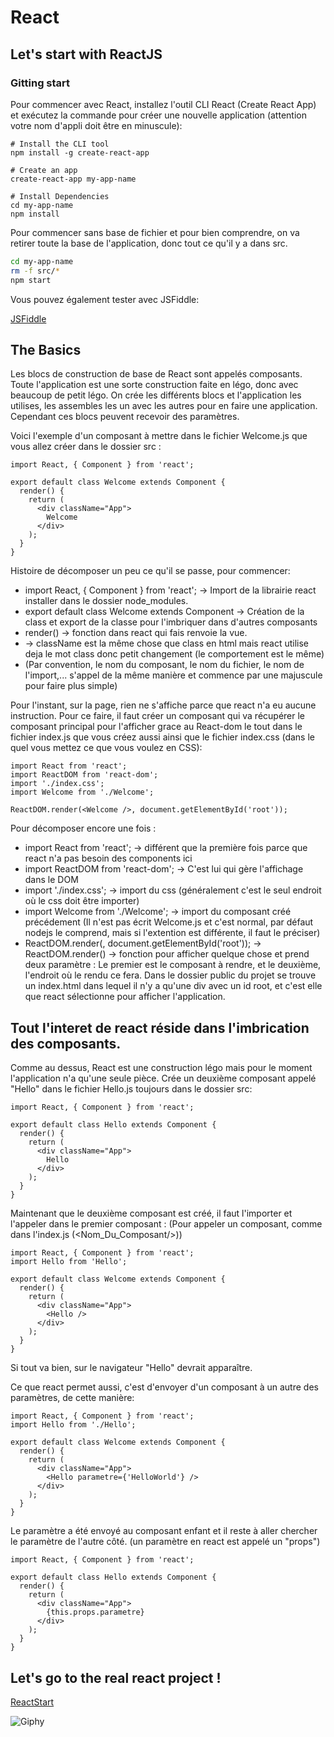 # React

## Let's start with ReactJS

### Gitting start

Pour commencer avec React, installez l'outil CLI React (Create React App) et exécutez la commande pour créer une nouvelle application (attention votre nom d'appli doit être en minuscule):

````
# Install the CLI tool
npm install -g create-react-app

# Create an app
create-react-app my-app-name

# Install Dependencies
cd my-app-name
npm install
````

Pour commencer sans base de fichier et pour bien comprendre, on va retirer toute la base de l'application, donc tout ce qu'il y a dans src.

````BASH
cd my-app-name
rm -f src/*
npm start
````

Vous pouvez également tester avec JSFiddle:

[JSFiddle](https://jsfiddle.net/reactjs/69z2wepo/)

## The Basics

Les blocs de construction de base de React sont appelés composants. Toute l'application est une sorte construction faite en légo, donc avec beaucoup de petit légo. On crée les différents blocs et l'application les utilises, les assembles les un avec les autres pour en faire une application. Cependant ces blocs peuvent recevoir des paramètres.

Voici l'exemple d'un composant à mettre dans le fichier Welcome.js que vous allez créer dans le dossier src : 

```JS
import React, { Component } from 'react';

export default class Welcome extends Component {
  render() {
    return (
      <div className="App">
        Welcome
      </div>
    );
  }
}
```

Histoire de décomposer un peu ce qu'il se passe, pour commencer:
- import React, { Component } from 'react'; -> Import de la librairie react installer dans le dossier node_modules.
- export default class Welcome extends Component -> Création de la class et export de la classe pour l'imbriquer dans d'autres composants
- render() -> fonction dans react qui fais renvoie la vue.
- <div className="App"> -> className est la même chose que class en html mais react utilise deja le mot class donc petit changement (le comportement est le même)
- (Par convention, le nom du composant, le nom du fichier, le nom de l'import,... s'appel de la même manière et commence par une majuscule pour faire plus simple)

Pour l'instant, sur la page, rien ne s'affiche parce que react n'a eu aucune instruction. Pour ce faire, il faut créer un composant qui va récupérer le composant principal pour l'afficher grace au React-dom le tout dans le fichier index.js que vous créez aussi ainsi que le fichier index.css (dans le quel vous mettez ce que vous voulez en CSS): 

````JS
import React from 'react';
import ReactDOM from 'react-dom';
import './index.css';
import Welcome from './Welcome';

ReactDOM.render(<Welcome />, document.getElementById('root'));
````

Pour décomposer encore une fois : 
- import React from 'react'; -> différent que la première fois parce que react n'a pas besoin des components ici
- import ReactDOM from 'react-dom'; -> C'est lui qui gère l'affichage dans le DOM
- import './index.css'; -> import du css (généralement c'est le seul endroit où le css doit être importer)
- import Welcome from './Welcome'; -> import du composant créé précédement (Il n'est pas écrit Welcome.js et c'est normal, par défaut nodejs le comprend, mais si l'extention est différente, il faut le préciser)
- ReactDOM.render(<Welcome />, document.getElementById('root')); -> ReactDOM.render() -> fonction pour afficher quelque chose et prend deux paramètre : Le premier est le composant à rendre, et le deuxième, l'endroit où le rendu ce fera. 
Dans le dossier public du projet se trouve un index.html dans lequel il n'y a qu'une div avec un id root, et c'est elle que react sélectionne pour afficher l'application.

## Tout l'interet de react réside dans l'imbrication des composants.

Comme au dessus, React est une construction légo mais pour le moment l'application n'a qu'une seule pièce.
Crée un deuxième composant appelé "Hello" dans le fichier Hello.js toujours dans le dossier src:

```JS
import React, { Component } from 'react';

export default class Hello extends Component {
  render() {
    return (
      <div className="App">
        Hello
      </div>
    );
  }
}
```
Maintenant que le deuxième composant est créé, il faut l'importer et l'appeler dans le premier composant  :
(Pour appeler un composant, comme dans l'index.js (<Nom_Du_Composant/>))

```Js
import React, { Component } from 'react';
import Hello from 'Hello';

export default class Welcome extends Component {
  render() {
    return (
      <div className="App">
        <Hello />
      </div>
    );
  }
}
```
Si tout va bien, sur le navigateur "Hello" devrait apparaître.

Ce que react permet aussi, c'est d'envoyer d'un composant à un autre des paramètres, de cette manière: 

```JS
import React, { Component } from 'react';
import Hello from './Hello';

export default class Welcome extends Component {
  render() {
    return (
      <div className="App">
        <Hello parametre={'HelloWorld'} />
      </div>
    );
  }
}
```
Le paramètre a été envoyé au composant enfant et il reste à aller chercher le paramètre de l'autre côté.
(un paramètre en react est appelé un "props")

```JS
import React, { Component } from 'react';

export default class Hello extends Component {
  render() {
    return (
      <div className="App">
        {this.props.parametre}
      </div>
    );
  }
}
```
## Let's go to the real react project !

[ReactStart](../readme.md)

![Giphy](https://media1.tenor.com/images/00ecffdc7134e3fa132ebe3505d73ae4/tenor.gif?itemid=6117320)

